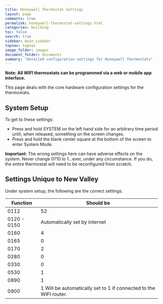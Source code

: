 ```yaml
---
title: Honeywell Thermostat Settings
layout: page
comments: true
permalink: honeywell-thermostat-settings.html
categories: building
toc: false
search: true
sidebar: main_sidebar
topnav: topnav
image_folder: images
document_folder: documents
summary: "Detailed configuration settings for Honeywell Thermostats"
---
```


**Note: All WIFI thermostats can be programmed via a web or mobile app interface.**

This page deals with the core hardware configuration settings for the thermostats.

## System Setup

To get to these settings:

- Press and hold SYSTEM on the left hand side for an arbitrary time period until, when released, something on the screen changes.
- Press and hold the blank center square at the bottom of the screen to enter System Mode.

**Important:** The wrong settings here can have adverse effects on the system.  Never change 0710 to 1...ever, under any circumstance.  If you do, the entire thermostat will need to be reconfigured from scratch.

## Settings Unique to New Valley

Under system setup, the following are the correct settings:

|Function|Should be|
|---|---|
|0112|52|
|0120 - 0150|Automatically set by internet|
|0160|4|
|0165|0|
|0170|2|
|0280|0|
|0330|0|
|0530|1|
|0890|1|
|0900|1 Will be automatically set to 1 if connected to the WIFI router.|
